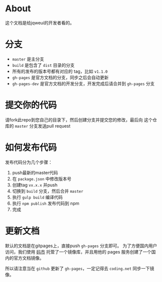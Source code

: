 # About

这个文档是给jqweui的开发者看的。

# 分支

- `master` 是主分支
- `build` 是包含了 `dist` 目录的分支
- 所有的发布的版本号都有对应的 tag，比如 `v1.1.0`
- `gh-pages` 是官方文档的分支，同步之后会自动更新
- `gh-pages-dev` 是官方文档的开发分支，开发完成后请合并到 `gh-pages` 分支

# 提交你的代码

请fork此repo到您自己的目录下，然后创建分支并提交您的修改，最后向 这个仓库的 `master` 分支发送pull request

# 如何发布代码

发布代码分为几个步骤：

1. push最新的master代码
2. 在 `package.json` 中修改版本号
3. 创建tag `vx.x.x` 并push
4. 切换到 `build` 分支，然后合并 `master`
5. 执行 `gulp build` 编译代码
6. 执行 `npm publish` 发布代码到 npm
7. 完成

# 更新文档

默认的文档是在gitpages上，直接push `gh-pages` 分支即可。
为了方便国内用户访问，我们使用 [码市](https://coding.net) 托管了一个镜像库，并且用他的 pages 服务创建了一个国内的官方文档镜像。

所以请注意当在 `github` 更新了 `gh-pages`，一定记得去 `coding.net` 同步一下镜像。
